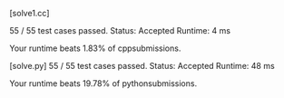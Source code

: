 [solve1.cc]

55 / 55 test cases passed.
Status: Accepted
Runtime: 4 ms

Your runtime beats 1.83% of cppsubmissions.


[solve.py]
55 / 55 test cases passed.
Status: Accepted
Runtime: 48 ms

Your runtime beats 19.78% of pythonsubmissions.
